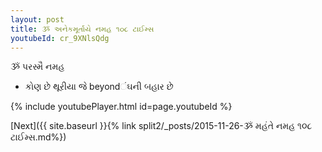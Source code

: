 ```yaml
---
layout: post
title: ૐ અનેકમૂર્તાયે નમહ ૧૦૮ ટાઈમ્સ
youtubeId: cr_9XNlsQdg
---
```

 
 
 ૐ પરસ્મૈ નમહ  
 
 -  કોણ છે થૂરીયા જે beyondંઘની બહાર છે 
 
  
 
  
 
 
 
 
 
 


{% include youtubePlayer.html id=page.youtubeId %}
 
[Next]({{ site.baseurl }}{% link  split2/_posts/2015-11-26-ૐ મહંતે નમહ ૧૦૮ ટાઈમ્સ.md%})
 
